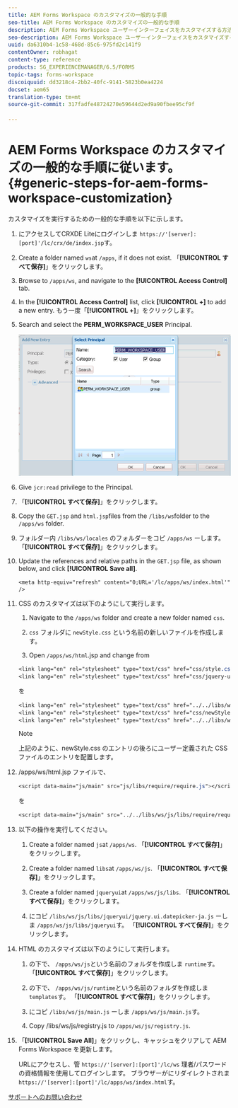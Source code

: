```yaml
---
title: AEM Forms Workspace のカスタマイズの一般的な手順
seo-title: AEM Forms Workspace のカスタマイズの一般的な手順
description: AEM Forms Workspace ユーザーインターフェイスをカスタマイズする方法。
seo-description: AEM Forms Workspace ユーザーインターフェイスをカスタマイズする方法。
uuid: da6310b4-1c58-468d-85c6-975fd2c141f9
contentOwner: robhagat
content-type: reference
products: SG_EXPERIENCEMANAGER/6.5/FORMS
topic-tags: forms-workspace
discoiquuid: dd3218c4-2bb2-40fc-9141-5823b0ea4224
docset: aem65
translation-type: tm+mt
source-git-commit: 317fadfe48724270e59644d2ed9a90fbee95cf9f

---
```



# AEM Forms Workspace のカスタマイズの一般的な手順に従います。{#generic-steps-for-aem-forms-workspace-customization}

カスタマイズを実行するための一般的な手順を以下に示します。

1. にアクセスしてCRXDE Liteにログインしま `https://'[server]:[port]'/lc/crx/de/index.jsp`す。
1. Create a folder named `ws`at `/apps`, if it does not exist. 「**[!UICONTROL すべて保存]**」をクリックします。
1. Browse to `/apps/ws`, and navigate to the **[!UICONTROL Access Control]** tab.
1. In the **[!UICONTROL Access Control]** list, click **[!UICONTROL +]** to add a new entry. もう一度「**[!UICONTROL +]**」をクリックします。
1. Search and select the **PERM_WORKSPACE_USER** Principal.

   ![HTML Workspace をカスタマイズするための汎用手順の一部として PERM_WORKSPACE_USER プリンシパルを選択します](assets/perm_workspace_user.png)

1. Give `jcr:read` privilege to the Principal.
1. 「**[!UICONTROL すべて保存]**」をクリックします。
1. Copy the `GET.jsp` and `html.jsp`files from the `/libs/ws`folder to the `/apps/ws` folder.
1. フォルダー内 `/libs/ws/locales` のフォルダーをコピ `/apps/ws` ーします。 「**[!UICONTROL すべて保存]**」をクリックします。
1. Update the references and relative paths in the `GET.jsp` file, as shown below, and click **[!UICONTROL Save all]**.

   ```
   <meta http-equiv="refresh" content="0;URL='/lc/apps/ws/index.html'" />
   ```

1. CSS のカスタマイズは以下のようにして実行します。

   1. Navigate to the `/apps/ws` folder and create a new folder named `css`.

   1. `css` フォルダに `newStyle.css` という名前の新しいファイルを作成します。

   1. Open `/apps/ws/html`.jsp and change from

   ```css
   <link lang="en" rel="stylesheet" type="text/css" href="css/style.css" />
   <link lang="en" rel="stylesheet" type="text/css" href="css/jquery-ui.css"/>
   ```

   を

   ```css
   <link lang="en" rel="stylesheet" type="text/css" href="../../libs/ws/css/style.css" />
   <link lang="en" rel="stylesheet" type="text/css" href="css/newStyle.css" />
   <link lang="en" rel="stylesheet" type="text/css" href="../../libs/ws/css/jquery-ui.css"/>
   ```

   >[!NOTE]
   >
   >上記のように、newStyle.css のエントリの後ろにユーザー定義された CSS ファイルのエントリを配置します。

1. /apps/ws/html.jsp ファイルで、

   ```css
   <script data-main="js/main" src="js/libs/require/require.js"></script>
   ```

   を

   ```css
   <script data-main="js/main" src="../../libs/ws/js/libs/require/require.js"></script>
   ```

1. 以下の操作を実行してください。

   1. Create a folder named `js`at `/apps/ws`. 「**[!UICONTROL すべて保存]**」をクリックします。

   1. Create a folder named `libs`at `/apps/ws/js`. 「**[!UICONTROL すべて保存]**」をクリックします。

   1. Create a folder named `jqueryui`at `/apps/ws/js/libs`. 「**[!UICONTROL すべて保存]**」をクリックします。

   1. にコピ `/libs/ws/js/libs/jqueryui/jquery.ui.datepicker-ja.js` ーしま `/apps/ws/js/libs/jqueryui`す。 「**[!UICONTROL すべて保存]**」をクリックします。

1. HTML のカスタマイズは以下のようにして実行します。

   1. の下で、 `/apps/ws/js`という名前のフォルダを作成しま `runtime`す。 「**[!UICONTROL すべて保存]**」をクリックします。

   1. の下で、 `/apps/ws/js/runtime`という名前のフォルダを作成しま `templates`す。 「**[!UICONTROL すべて保存]**」をクリックします。

   1. にコピ `/libs/ws/js/main.js` ーしま `/apps/ws/js/main.js`す。

   1. Copy /libs/ws/js/registry.js to `/apps/ws/js/registry.js`.

1. 「**[!UICONTROL Save All]**」をクリックし、キャッシュをクリアして AEM Forms Workspace を更新します。

   URLにアクセスし、管 `https://'[server]:[port]'/lc/ws` 理者/パスワードの資格情報を使用してログインします。 ブラウザーがにリダイレクトされま `https://'[server]:[port]'/lc/apps/ws/index.html`す。

[サポートへのお問い合わせ](https://www.adobe.com/account/sign-in.supportportal.html)
